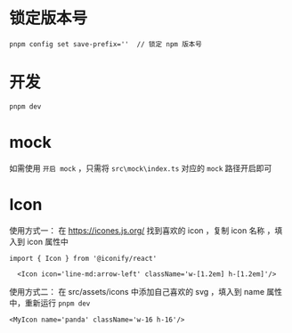 # 锁定版本号
```
pnpm config set save-prefix=''  // 锁定 npm 版本号
```

# 开发

```bash
pnpm dev
```

# mock

如需使用 `开启 mock` ，只需将 `src\mock\index.ts` 对应的 `mock` 路径开启即可

# Icon
使用方式一：
在 https://icones.js.org/ 找到喜欢的 icon ，复制 icon 名称 ，填入到 icon 属性中
```tsx
import { Icon } from '@iconify/react'

  <Icon icon='line-md:arrow-left' className='w-[1.2em] h-[1.2em]'/>
```
使用方式二：
在 src/assets/icons 中添加自己喜欢的 svg ，填入到 name 属性中，重新运行 `pnpm dev`
```tsx
<MyIcon name='panda' className='w-16 h-16'/>
```

